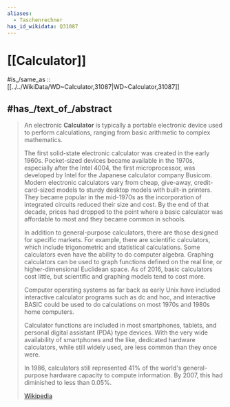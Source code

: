 ```yaml
---
aliases:
  - Taschenrechner
has_id_wikidata: Q31087
---
```


# [[Calculator]] 

#is_/same_as :: [[../../WikiData/WD~Calculator,31087|WD~Calculator,31087]] 

## #has_/text_of_/abstract 

> An electronic **Calculator** is typically a portable electronic device 
> used to perform calculations, ranging from basic arithmetic to complex mathematics.
>
> The first solid-state electronic calculator was created in the early 1960s. 
> Pocket-sized devices became available in the 1970s, especially after the Intel 4004, 
> the first microprocessor, was developed by Intel for the Japanese calculator company Busicom. 
> Modern electronic calculators vary from cheap, give-away, credit-card-sized models 
> to sturdy desktop models with built-in printers. 
> They became popular in the mid-1970s 
> as the incorporation of integrated circuits reduced their size and cost. 
> By the end of that decade, prices had dropped to the point 
> where a basic calculator was affordable to most and they became common in schools.
>
> In addition to general-purpose calculators, there are those designed for specific markets. 
> For example, there are scientific calculators, which include trigonometric and statistical calculations. 
> Some calculators even have the ability to do computer algebra. 
> Graphing calculators can be used to graph functions defined on the real line, 
> or higher-dimensional Euclidean space. 
> As of 2016, basic calculators cost little, but scientific and graphing models tend to cost more.
>
> Computer operating systems as far back as early Unix 
> have included interactive calculator programs such as dc and hoc, 
> and interactive BASIC could be used 
> to do calculations on most 1970s and 1980s home computers. 
> 
> Calculator functions are included in most smartphones, tablets, 
> and personal digital assistant (PDA) type devices. 
> With the very wide availability of smartphones and the like, 
> dedicated hardware calculators, while still widely used, 
> are less common than they once were.  
> 
> In 1986, calculators still represented 
> 41% of the world's general-purpose hardware capacity to compute information. 
> By 2007, this had diminished to less than 0.05%.
>
> [Wikipedia](https://en.wikipedia.org/wiki/Calculator) 


